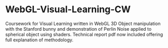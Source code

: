 # WebGL-Visual-Learning-CW
Coursework for Visual Learning written in WebGL
3D Object manipulation with the Stanford bunny and demonstration of Perlin Noise applied to spherical object using shaders. Technical report pdf now included offering full explanation of methodology.
